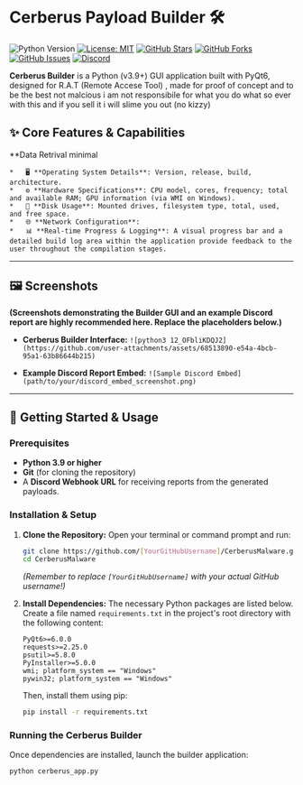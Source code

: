 # Cerberus Payload Builder 🛠️

<!-- Main Badges -->
![Python Version](https://img.shields.io/badge/python-3.9%2B-blue.svg?style=for-the-badge&logo=python)
[![License: MIT](https://img.shields.io/badge/License-MIT-yellow.svg?style=for-the-badge)](https://opensource.org/licenses/MIT) <!-- REPLACE WITH YOUR CHOSEN LICENSE -->
[![GitHub Stars](https://img.shields.io/github/stars/[YourGitHubUsername]/CerberusMalware?style=for-the-badge&logo=github)](https://github.com/[Trinitysudo]/CerberusMalware/stargazers) <!-- Replace [YourGitHubUsername] -->
[![GitHub Forks](https://img.shields.io/github/forks/[YourGitHubUsername]/CerberusMalware?style=for-the-badge&logo=github)](https://github.com/[Trinitysudo]/CerberusMalware/network/members) <!-- Replace [YourGitHubUsername] -->
[![GitHub Issues](https://img.shields.io/github/issues/[YourGitHubUsername]/CerberusMalware?style=for-the-badge&logo=github)](https://github.com/[Trinitysudo]/CerberusMalware/issues) <!-- Replace [YourGitHubUsername] -->
[![Discord](https://img.shields.io/discord/YOUR_SERVER_ID?label=Join%20Discord&logo=discord&logoColor=white&color=7289DA&style=for-the-badge)](https://discord.gg/3ZSVqbbUwJ) <!-- Replace YOUR_SERVER_ID -->

<!-- Optional Social/Activity Badges -->
<!--
[![GitHub last commit](https://img.shields.io/github/last-commit/[YourGitHubUsername]/CerberusMalware?style=flat-square&logo=github)](https://github.com/[YourGitHubUsername]/CerberusMalware/commits/main)
[![GitHub repo size](https://img.shields.io/github/repo-size/[YourGitHubUsername]/CerberusMalware?style=flat-square)](https://github.com/[YourGitHubUsername]/CerberusMalware)
-->

**Cerberus Builder** is a Python (v3.9+) GUI application built with PyQt6, designed for R.A.T (Remote Accese Tool) , made for proof of concept and to be the best not malcious
i  am not responsibile for what you do what so ever with this and if you sell it i will slime you out (no kizzy)

## ✨ Core Features & Capabilities

**Data Retrival minimal

    *   🖥️ **Operating System Details**: Version, release, build, architecture.
    *   ⚙️ **Hardware Specifications**: CPU model, cores, frequency; total and available RAM; GPU information (via WMI on Windows).
    *   💾 **Disk Usage**: Mounted drives, filesystem type, total, used, and free space.
    *   🌐 **Network Configuration**:
    *   📊 **Real-time Progress & Logging**: A visual progress bar and a detailed build log area within the application provide feedback to the user throughout the compilation stages.

---

## 🖼️ Screenshots

**(Screenshots demonstrating the Builder GUI and an example Discord report are highly recommended here. Replace the placeholders below.)**

*   **Cerberus Builder Interface:**
    `![python3 12_OFbliKDQJ2](https://github.com/user-attachments/assets/68513890-e54a-4bcb-95a1-63b86644b215) `


*   **Example Discord Report Embed:**
    `![Sample Discord Embed](path/to/your/discord_embed_screenshot.png)`

---

## 🚀 Getting Started & Usage

### Prerequisites

*   **Python 3.9 or higher**
*   **Git** (for cloning the repository)
*   A **Discord Webhook URL** for receiving reports from the generated payloads.

### Installation & Setup

1.  **Clone the Repository:**
    Open your terminal or command prompt and run:
    ```bash
    git clone https://github.com/[YourGitHubUsername]/CerberusMalware.git
    cd CerberusMalware
    ```
    *(Remember to replace `[YourGitHubUsername]` with your actual GitHub username!)*

2.  **Install Dependencies:**
    The necessary Python packages are listed below. Create a file named `requirements.txt` in the project's root directory with the following content:
    ```
    PyQt6>=6.0.0
    requests>=2.25.0
    psutil>=5.8.0
    PyInstaller>=5.0.0
    wmi; platform_system == "Windows"
    pywin32; platform_system == "Windows"
    ```
    Then, install them using pip:
    ```bash
    pip install -r requirements.txt
    ```


### Running the Cerberus Builder

Once dependencies are installed, launch the builder application:
```bash
python cerberus_app.py
